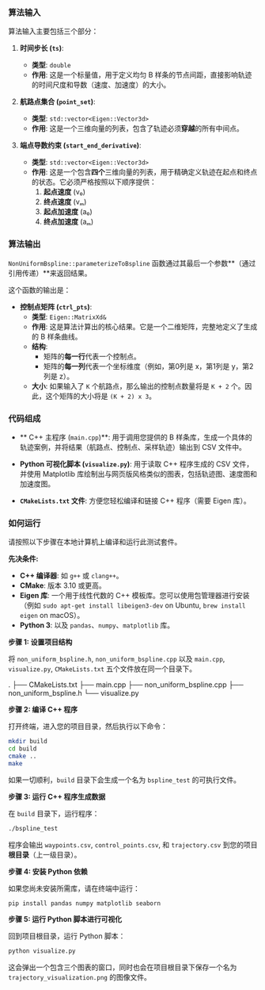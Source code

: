 

### 算法输入

算法输入主要包括三个部分：

1.  **时间步长 (`ts`)**:
    * **类型**: `double`
    * **作用**: 这是一个标量值，用于定义均匀 B 样条的节点间距，直接影响轨迹的时间尺度和导数（速度、加速度）的大小。

2.  **航路点集合 (`point_set`)**:
    * **类型**: `std::vector<Eigen::Vector3d>`
    * **作用**: 这是一个三维向量的列表，包含了轨迹必须**穿越**的所有中间点。

3.  **端点导数约束 (`start_end_derivative`)**:
    * **类型**: `std::vector<Eigen::Vector3d>`
    * **作用**: 这是一个包含**四个**三维向量的列表，用于精确定义轨迹在起点和终点的状态。它必须严格按照以下顺序提供：
      1.  **起点速度** (v₀)
      2.  **终点速度** (vₘ)
      3.  **起点加速度** (a₀)
      4.  **终点加速度** (aₘ)



### 算法输出

`NonUniformBspline::parameterizeToBspline` 函数通过其最后一个参数**（通过引用传递）**来返回结果。

这个函数的输出是：

- **控制点矩阵 (`ctrl_pts`)**:
  - **类型**: `Eigen::MatrixXd&`
  - **作用**: 这是算法计算出的核心结果。它是一个二维矩阵，完整地定义了生成的 B 样条曲线。
  - **结构**:
    - 矩阵的**每一行**代表一个控制点。
    - 矩阵的**每一列**代表一个坐标维度（例如，第0列是 x，第1列是 y，第2列是 z）。
  - **大小**: 如果输入了 `K` 个航路点，那么输出的控制点数量将是 `K + 2` 个。因此，这个矩阵的大小将是 `(K + 2) x 3`。

### 代码组成

- ** C++ 主程序 (`main.cpp`)**: 用于调用您提供的 B 样条库，生成一个具体的轨迹案例，并将结果（航路点、控制点、采样轨迹）输出到 CSV 文件中。

- **Python 可视化脚本 (`visualize.py`)**: 用于读取 C++ 程序生成的 CSV 文件，并使用 Matplotlib 库绘制出与网页版风格类似的图表，包括轨迹图、速度图和加速度图。

- **`CMakeLists.txt` 文件**: 方便您轻松编译和链接 C++ 程序（需要 Eigen 库）。



### 如何运行

请按照以下步骤在本地计算机上编译和运行此测试套件。

**先决条件:**

- **C++ 编译器**: 如 `g++` 或 `clang++`。
- **CMake**: 版本 3.10 或更高。
- **Eigen 库**: 一个用于线性代数的 C++ 模板库。您可以使用包管理器进行安装（例如 `sudo apt-get install libeigen3-dev` on Ubuntu, `brew install eigen` on macOS）。
- **Python 3**: 以及 `pandas`、`numpy`、`matplotlib` 库。

**步骤 1: 设置项目结构**

将 `non_uniform_bspline.h`, `non_uniform_bspline.cpp` 以及 `main.cpp`, `visualize.py`, `CMakeLists.txt` 五个文件放在同一个目录下。


.
├── CMakeLists.txt
├── main.cpp
├── non_uniform_bspline.cpp
├── non_uniform_bspline.h
└── visualize.py


**步骤 2: 编译 C++ 程序**

打开终端，进入您的项目目录，然后执行以下命令：

```bash
mkdir build
cd build
cmake ..
make
```

如果一切顺利，`build` 目录下会生成一个名为 `bspline_test` 的可执行文件。

**步骤 3: 运行 C++ 程序生成数据**

在 `build` 目录下，运行程序：

```bash
./bspline_test
```

程序会输出 `waypoints.csv`, `control_points.csv`, 和 `trajectory.csv` 到您的项目**根目录**（上一级目录）。

**步骤 4: 安装 Python 依赖**

如果您尚未安装所需库，请在终端中运行：

```bash
pip install pandas numpy matplotlib seaborn
```

**步骤 5: 运行 Python 脚本进行可视化**

回到项目根目录，运行 Python 脚本：

```bash
python visualize.py
```

这会弹出一个包含三个图表的窗口，同时也会在项目根目录下保存一个名为 `trajectory_visualization.png` 的图像文件。

